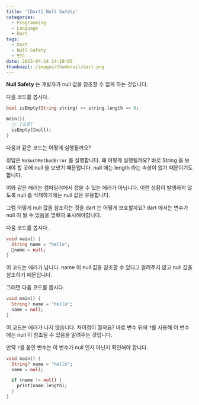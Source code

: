 ```yaml
---
title: '[Dart] Null Safety'
categories:
  - Programming
  - Language
  - Dart
tags:
  - Dart
  - Null Safety
  - 변수
date: 2023-04-14 14:10:05
thumbnail: /images/thumbnail/dart.png
---
```


**Null Safety** 는 개발자가 null 값을 참조할 수 없게 하는 것입니다.

다음 코드를 봅시다.

```dart
bool isEmpty(String string) => string.length == 0;

main(){
  // [오류]
  isEmpty(🚫null);
}
```

다음과 같은 코드는 어떻게 실행될까요?

정답은 `NoSuchMethodError` 를 실행합니다. 왜 이렇게 실행될까요?
바로 String 을 보내야 할 곳에 null 을 보냈기 때문입니다.
null 에는 length 라는 속성이 없기 때문이기도 합니다.

이와 같은 에러는 컴파일러에서 잡을 수 있는 에러가 아닙니다.
이런 상황이 발생하지 않도록 null 를 삭제하기에는 null 값은 유용합니다.

그럼 어떻게 null 값을 참조하는 것을 dart 는 어떻게 보호할까요?
dart 에서는 변수가 null 이 될 수 있음을 명확히 표시해야합니다.

다음 코드를 봅시다.

```dart
void main() {
  String name = "hello";
  🚫name = null;
}
```

이 코드는 에러가 납니다. name 이 null 값을 참조할 수 있다고 알려주지 않고 null 값을 참조하기 때문입니다.

그러면 다음 코드를 봅시다.

```dart
void main() {
  String? name = "hello";
  name = null;
}
```

이 코드는 에러가 나지 않습니다. 차이점이 뭘까요? 바로 변수 뒤에 `?`를 사용해 이 변수에는 null 이 참조될 수 있음을 알려주는 것입니다.

만약 `?`를 붙인 변수는 이 변수가 null 인지 아닌지 확인해야 합니다.

```dart
void main() {
  String? name = "hello";
  name = null;

  if (name != null) {
    print(name.length);
  }
}
```
